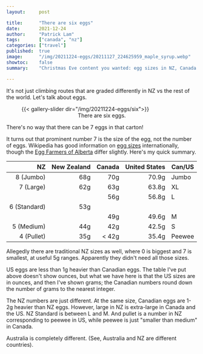 ```yaml
---
layout:     post

title:      "There are six eggs"
date:       2021-12-24
author:     "Patrick Lam"
tags:       ["canada", "nz"]
categories: ["travel"]
published:  true
image:      "/img/20211224-eggs/20211127_224625959_maple_syrup.webp"
showtoc:    false
summary:    "Christmas Eve content you wanted: egg sizes in NZ, Canada and the US."

---
```


<style>
.post-heading h1  { color: yellow; text-shadow: 2px 2px 2px grey; }
.meta { color: yellow; }
</style>

It's not just climbing routes that are graded differently in NZ vs the rest of the world. Let's talk about eggs.

<figure>
{{< gallery-slider dir="/img/20211224-eggs/six">}}
<figcaption style="text-align:center">There are six eggs.</figcaption>
</figure>

There's no way that there can be 7 eggs in that carton!

It turns out that prominent number 7 is the size of the egg, not the number of eggs.
Wikipedia has good information on [egg sizes](https://en.wikipedia.org/wiki/Chicken_egg_sizes) internationally, though the [Egg Farmers of Alberta](https://eggs.ab.ca/healthy-eggs/egg-quality/) differ slightly.
Here's my quick summary.

| NZ |New Zealand  | Canada | United States |Can/US|
|--:|--:|--:|--:|---|
| 8 (Jumbo)| 68g | 70g | 70.9g | Jumbo|
| 7 (Large)| 62g | 63g | 63.8g | XL   |
|  |             | 56g | 56.8g | L    |
| 6 (Standard)| 53g ||
|  |             | 49g | 49.6g |   M|     
| 5 (Medium)| 44g| 42g | 42.5g|    S|     
| 4 (Pullet)| 35g|  < 42g | 35.4g |Peewee|

Allegedly there are traditional NZ sizes as well, where 0 is biggest and 7 is smallest, at useful 5g ranges. Apparently they didn't need all those sizes.

US eggs are less than 1g heavier than Canadian eggs. The table I've put above doesn't show ounces, but what we have here is that the US sizes are in ounces, and then I've shown grams; the Canadian numbers round down the number of grams to the nearest integer.

The NZ numbers are just different. At the same size, Canadian eggs are 1-2g heavier than NZ eggs. However, large in NZ is extra-large in Canada and the US. NZ Standard is between L and M. And pullet is a number in NZ corresponding to peewee in US, while peewee is just "smaller than medium" in Canada.

Australia is completely different. (See, Australia and NZ are different countries).